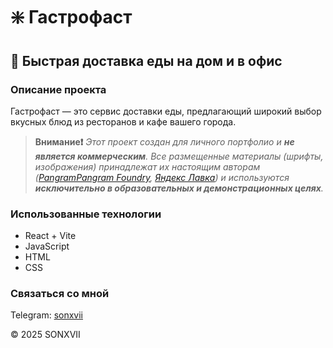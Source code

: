 # ❇️ Гастрофаст
## 🍴 Быстрая доставка еды на дом и в офис 

### Описание проекта
Гастрофаст — это сервис доставки еды, предлагающий широкий выбор вкусных блюд из ресторанов и кафе вашего города. 
>**Внимание❗️** *Этот проект создан для личного портфолио и **не является коммерческим**. Все размещенные материалы (шрифты, изображения) принадлежат их настоящим авторам ([PangramPangram Foundry](https://pangrampangram.com/products/neue-montreal?gad_source=1&gclid=CjwKCAiA8Lu9BhA8EiwAag16b_DAyte_WR7XIRUkCX2ZjSYciHlVg_BKWtQ74J3lDlRUnF79Siq-CBoCoYMQAvD_BwE), [Яндекс Лавка](https://lavka.yandex.ru/)) и используются **исключительно в образовательных и демонстрационных целях**.*

### Использованные технологии

* React + Vite
* JavaScript
* HTML
* CSS

### Связаться со мной

Telegram: [sonxvii](https://t.me/sonxvii)

© 2025 SONXVII
